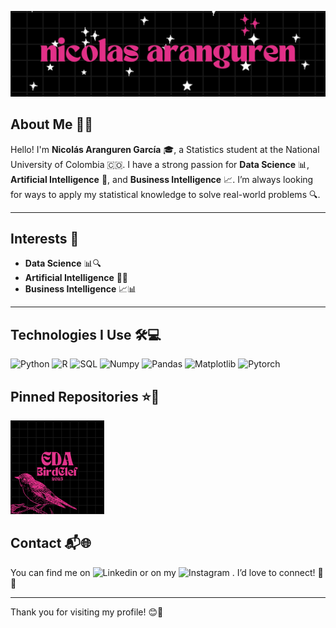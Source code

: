 
![Cover](portadita.jpg)

## About Me 👋✨

Hello! I'm **Nicolás Aranguren García** 🎓, a Statistics student at the National University of Colombia 🇨🇴. I have a strong passion for **Data Science** 📊, **Artificial Intelligence** 🤖, and **Business Intelligence** 📈. I’m always looking for ways to apply my statistical knowledge to solve real-world problems 🔍.

---

## Interests 🌟

- **Data Science** 📊🔍
- **Artificial Intelligence** 🤖💡
- **Business Intelligence** 📈📊

---

## Technologies I Use 🛠️💻

![Python](https://img.shields.io/badge/%F0%9F%90%8DPython-2A6041?style=for-the-badge)
![R](https://img.shields.io/badge/%F0%9F%93%8AR-EE4266?style=for-the-badge)
![SQL](https://img.shields.io/badge/%F0%9F%93%85%20SQL-2A1E5C?style=for-the-badge)
![Numpy](https://img.shields.io/badge/%F0%9F%94%A2NumPy-0E131F?style=for-the-badge)
![Pandas](https://img.shields.io/badge/%F0%9F%90%BCPandas-%23FF5733%20?style=for-the-badge)
![Matplotlib](https://img.shields.io/badge/%F0%9F%93%8A%20Matplotlib-%23%232E86C1?style=for-the-badge)
![Pytorch](https://img.shields.io/badge/%F0%9F%94%A5Pytorch-%23EE4C2C?style=for-the-badge)





<!--  📉 Tableau  📊 Power BI 🤖 TensorFlow 🧠 Scikit-learn 📊 Pandas 📈 Matplotlib -->

## Pinned Repositories ⭐📁

[![EDA_BirdCLEF25](PortadaBirdClef.png)](https://github.com/siouxi/EDA_BirdCLEF25)

## Contact 📬🌐

You can find me on ![Linkedin](https://img.shields.io/badge/%F0%9F%A4%9DLinkedin-blue?style=for-the-badge&link=https%3A%2F%2Fwww.linkedin.com%2Fin%2Fminicotina%2F)
 or on my ![Instagram](https://img.shields.io/badge/%F0%9F%93%B8%20Instagram-%23E1306C?style=for-the-badge&link=https%3A%2F%2Fwww.instagram.com%2Fnarangureen%2F)
. I’d love to connect! 🤝✨

---

Thank you for visiting my profile! 😊🎉

